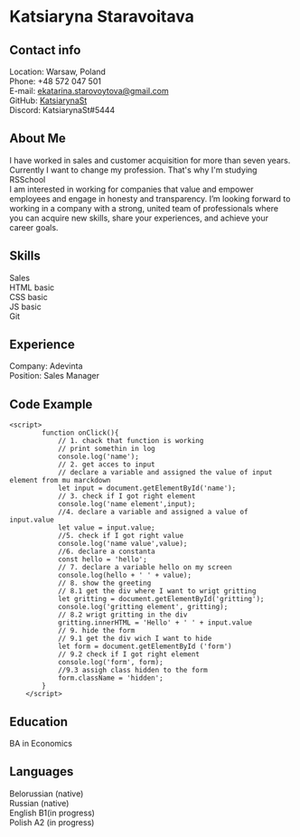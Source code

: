 # Katsiaryna Staravoitava
## Contact info

Location: Warsaw, Poland<br/>
Phone: +48 572 047 501<br/>
E-mail: ekatarina.starovoytova@gmail.com<br/>
GitHub: [KatsiarynaSt](https://github.com/KatsiarynaSt?tab=repositories)<br/>
Discord: KatsiarynaSt#5444
## About Me
I have worked in sales and customer acquisition for more than seven years. Currently I want to change my profession. That's why I'm studying RSSchool<br/>
I am interested in working for companies that value and empower employees and engage in honesty and transparency. I’m looking forward to working in a company with a strong, united team of professionals where you can acquire new skills, share your experiences, and achieve your career goals.
## Skills
Sales<br/>
HTML basic<br/>
CSS basic<br/>
JS basic<br/>
Git<br/>
## Experience
Company: Adevinta<br/>
Position: Sales Manager
## Code Example
```
<script>
        function onClick(){
            // 1. chack that function is working
            // print somethin in log
            console.log('name');
            // 2. get acces to input
            // declare a variable and assigned the value of input element from mu marckdown
            let input = document.getElementById('name');
            // 3. check if I got right element
            console.log('name element',input);
            //4. declare a variable and assigned a value of input.value 
            let value = input.value;
            //5. check if I got right value
            console.log('name value',value);
            //6. declare a constanta 
            const hello = 'hello';
            // 7. declare a variable hello on my screen
            console.log(hello + ' ' + value);
            // 8. show the greeting
            // 8.1 get the div where I want to wrigt gritting
            let gritting = document.getElementById('gritting');
            console.log('gritting element', gritting);
            // 8.2 wrigt gritting in the div
            gritting.innerHTML = 'Hello' + ' ' + input.value
            // 9. hide the form
            // 9.1 get the div wich I want to hide
            let form = document.getElementById ('form')
            // 9.2 check if I got right element
            console.log('form', form);
            //9.3 assigh class hidden to the form
            form.className = 'hidden';
        }
    </script> 
```
## Education
BA in Economics
## Languages
Belorussian (native)<br/>
Russian (native)<br/>
English B1(in progress)<br/>
Polish A2 (in progress)<br/>